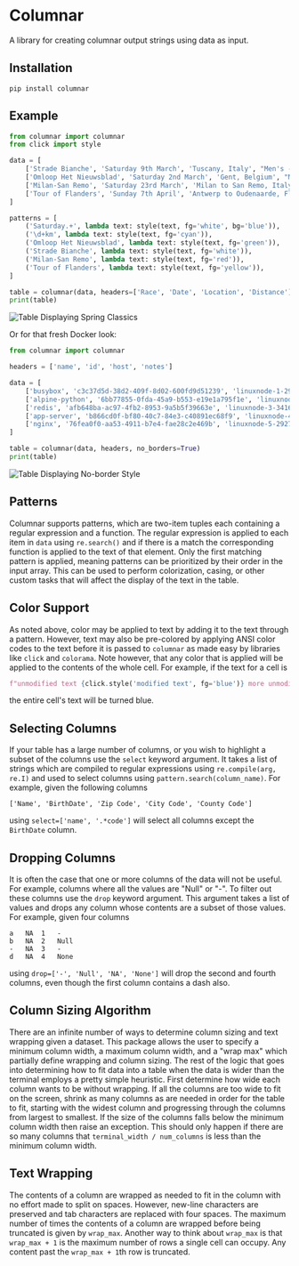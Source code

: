 # Columnar

A library for creating columnar output strings using data as input.

## Installation 
```
pip install columnar
```

## Example
```python
from columnar import columnar
from click import style

data = [
    ['Strade Bianche', 'Saturday 9th March', 'Tuscany, Italy', "Men's - 176km / Women's - 103km. Both men's and women's "],
    ['Omloop Het Nieuwsblad', 'Saturday 2nd March', 'Gent, Belgium', "Men's - 200km / Women's - 130km"],
    ['Milan-San Remo', 'Saturday 23rd March', 'Milan to San Remo, Italy', '295km'],
    ['Tour of Flanders', 'Sunday 7th April', 'Antwerp to Oudenaarde, Flanders region, Belgium', '260km']
]

patterns = [
    ('Saturday.+', lambda text: style(text, fg='white', bg='blue')),
    ('\d+km', lambda text: style(text, fg='cyan')),
    ('Omloop Het Nieuwsblad', lambda text: style(text, fg='green')),
    ('Strade Bianche', lambda text: style(text, fg='white')),
    ('Milan-San Remo', lambda text: style(text, fg='red')),
    ('Tour of Flanders', lambda text: style(text, fg='yellow')),
]

table = columnar(data, headers=['Race', 'Date', 'Location', 'Distance'], patterns=patterns)
print(table)
```
![Table Displaying Spring Classics](https://github.com/MaxTaggart/columnar/raw/master/columnar/images/example_spring_classics.png)

Or for that fresh Docker look:

```python
from columnar import columnar

headers = ['name', 'id', 'host', 'notes']

data = [
    ['busybox', 'c3c37d5d-38d2-409f-8d02-600fd9d51239', 'linuxnode-1-292735', 'Test server.'],
    ['alpine-python', '6bb77855-0fda-45a9-b553-e19e1a795f1e', 'linuxnode-2-249253', 'The one that runs python.'],
    ['redis', 'afb648ba-ac97-4fb2-8953-9a5b5f39663e', 'linuxnode-3-3416918', 'For queues and stuff.'],
    ['app-server', 'b866cd0f-bf80-40c7-84e3-c40891ec68f9', 'linuxnode-4-295918', 'A popular destination.'],
    ['nginx', '76fea0f0-aa53-4911-b7e4-fae28c2e469b', 'linuxnode-5-292735', 'Traffic Cop'],
]

table = columnar(data, headers, no_borders=True)
print(table)
```

![Table Displaying No-border Style](https://github.com/MaxTaggart/columnar/raw/master/columnar/images/example_no_borders.png)


## Patterns
Columnar supports patterns, which are two-item tuples each containing a regular expression and a function. The regular expression is applied to each item in `data` using `re.search()` and if there is a match the corresponding function is applied to the text of that element. Only the first matching pattern is applied, meaning patterns can be prioritized by their order in the input array. This can be used to perform colorization, casing, or other custom tasks that will affect the display of the text in the table.


## Color Support
As noted above, color may be applied to text by adding it to the text through a pattern. However, text may also be pre-colored by applying ANSI color codes to the text before it is passed to `columnar` as made easy by libraries like `click` and `colorama`. Note however, that any color that is applied will be applied to the contents of the whole cell. For example, if the text for a cell is 
```python
f"unmodified text {click.style('modified text', fg='blue')} more unmodified text"
```
the entire cell's text will be turned blue.


## Selecting Columns
If your table has a large number of columns, or you wish to highlight a subset of the columns use the `select` keyword argument. It takes a list of strings which are compiled to regular expressions using `re.compile(arg, re.I)` and used to select columns using `pattern.search(column_name)`. For example, given the following columns

```
['Name', 'BirthDate', 'Zip Code', 'City Code', 'County Code']
```

using `select=['name', '.*code']` will select all columns except the `BirthDate` column.

## Dropping Columns
It is often the case that one or more columns of the data will not be useful. For example, columns where all the values are "Null" or "-". To filter out these columns use the `drop` keyword argument. This argument takes a list of values and drops any column whose contents are a subset of those values. For example, given four columns

```
a   NA  1   -
b   NA  2   Null
-   NA  3   -
d   NA  4   None
```

using `drop=['-', 'Null', 'NA', 'None']` will drop the second and fourth columns, even though the first column contains a dash also.


## Column Sizing Algorithm
There are an infinite number of ways to determine column sizing and text wrapping given a dataset. This package allows the user to specify a minimum column width, a maximum column width, and a "wrap max" which partially define wrapping and column sizing. The rest of the logic that goes into determining how to fit data into a table when the data is wider than the terminal employs a pretty simple heuristic. First determine how wide each column wants to be without wrapping. If all the columns are too wide to fit on the screen, shrink as many columns as are needed in order for the table to fit, starting with the widest column and progressing through the columns from largest to smallest. If the size of the columns falls below the minimum column width then raise an exception. This should only happen if there are so many columns that `terminal_width / num_columns` is less than the minimum column width.


## Text Wrapping
The contents of a column are wrapped as needed to fit in the column with no effort made to split on spaces. However, new-line characters are preserved and tab characters are replaced with four spaces. The maximum number of times the contents of a column are wrapped before being truncated is given by `wrap_max`. Another way to think about `wrap_max` is that `wrap_max + 1` is the maximum number of rows a single cell can occupy. Any content past the `wrap_max + 1`th row is truncated.
